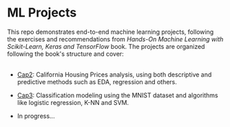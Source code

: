 # ML Projects

This repo demonstrates end-to-end machine learning projects, following the exercises and recommendations from *Hands-On Machine Learning with Scikit-Learn, Keras and TensorFlow* book. The projects are organized following the book's structure and cover: <br><br>

- [Cap2](Cap2): California Housing Prices analysis, using both descriptive and predictive methods such as EDA, regression and others.

- [Cap3](Cap3): Classification modeling using the MNIST dataset and algorithms like logistic regression, K-NN and SVM.

- In progress...
